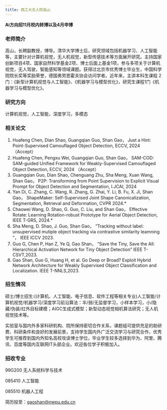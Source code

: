 ```yaml
---
title: 西工大无人院高山
---
```

**Ai方向招11月校内转博以及4月申博**

### 老师简介

高山，长聘副教授，博导。清华大学博士后，研究领域包括机器学习、人工智能等，主要针对计算机视觉，无人机视觉，新型传感技术等方面展开研究。主持国家创新项目4项、国家自然科学基金2项、博士后面上基金1项，参与多项关于计算机视觉，无人驾驶，智能感知等领域课题。获得过北京市优秀博士毕业生，中国科学院院长奖等奖励荣誉，德国弗劳恩霍夫协会访问学者。近年来，主讲本科生课程 2门：《新型计算机视觉与人工智能》、《机器学习与模型优化》，研究生课程1门《机器学习与模型优化》。

### 研究方向

计算机视觉，人工智能，深度学习，多模态

### 相关论文
1. Huafeng Chen, Dian Shao, Guangqian Guo, Shan Gao， Just a Hint: Point-Supervised Camouflaged Object Detection, ECCV, 2024 （Accept）
2. Huafeng Chen, Pengxu Wei, Guangqian Guo, Shan Gao， SAM-COD: SAM-guided Unified Framework for Weakly-Supervised Camouflaged Object Detection, ECCV, 2024 （Accept）
3. Guangqian Guo, Dian Shao, Chenguang Zhu, Sha Meng, Xuan Wang, Shan Gao， P2P: Transforming from Point Supervision to Explicit Visual Prompt for Object Detection and Segmentation, I.JCAI, 2024
4. Yan Di, C. Zhang, C. Wang, R. Zhang, G. Zhai, Y. Li, B. Fu, X. Ji, Shan Gao， ShapeMaker: Self-Supervised Joint Shape Canonicalization, Segmentation, Retrieval and Deformation, CVPR 2024.*
5. Chaowei Wang, D. Shao, G. Guo, C. Liu, and Shan Gao， Effective Rotate: Learning Rotation-robust Prototype for Aerial Object Detection, IEEE T-GRS, 2024.*
6. Sha Meng, D. Shao, J. Guo, Shan Gao， “Tracking without label: unsupervised mutiple object tracking via contrastive similarity leamning ”， IEEE ICCV 2023.
7. Guo G, Chen P, Han Z, Ye Q, Gao Shan， “Save the Tiny, Save the All: Hierarchical Activation Network for Tiny Object Detection” IEEE T-CSVT,2023.
8. Gao Shan, Guo G, Huang H, et al. Go Deep or Broad? Exploit Hybrid Network Architecture for Weakly Supervised Object Classification and Localization. IEEE T-NNLS,2023.

### 招生情况

硕士/博士招生:(计算机、人工智能、电子信息、软件工程等相关专业)人工智能/计算机视觉/机器学习/深度学习前沿算法：半/弱/无监督学习，小样本学习，小/隐藏/伪装/红外目标建模；AIGC生成式模型；新型动态视觉相机算法研究；无人机视觉技术等。

实验室与国内外多家科研机构、院所保持密切合作关系，课题组可提供充足的助研费、科研条件和良好的发展前景，支持学生国内外广泛交流学习与研究合作，优秀学生可推荐到国内外知名高校攻读博士学位，毕业学生较多选择到华为、阿里、腾讯、百度等国内互联网IT头部企业。欢迎各位学子积极加入。

### 招收专业

99G200 无人系统科学与技术

085410 人工智能

085510 机器人工程

简历投至：gaoshan@nwpu.edu.cn